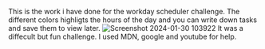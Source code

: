 This is the work i have done for the workday scheduler challenge.
The different colors highligts the hours of the day and you can write down tasks and save them to view later.
![Screenshot 2024-01-30 103922](https://github.com/AdelinM1/workday-scheduler/assets/153140956/345ace0e-fb72-4cd5-89d9-04620ba3443b)
It was a diffecult but fun challenge. I used MDN, google and youtube for help.
